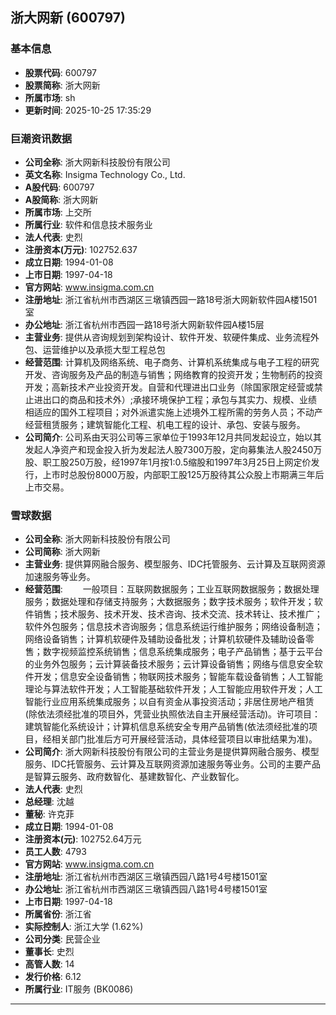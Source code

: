 ## 浙大网新 (600797)

### 基本信息

- **股票代码**: 600797
- **股票简称**: 浙大网新
- **所属市场**: sh
- **更新时间**: 2025-10-25 17:35:29

### 巨潮资讯数据

- **公司全称**: 浙大网新科技股份有限公司
- **英文名称**: Insigma Technology Co., Ltd.
- **A股代码**: 600797
- **A股简称**: 浙大网新
- **所属市场**: 上交所
- **所属行业**: 软件和信息技术服务业
- **法人代表**: 史烈
- **注册资本(万元)**: 102752.637
- **成立日期**: 1994-01-08
- **上市日期**: 1997-04-18
- **官方网站**: www.insigma.com.cn
- **注册地址**: 浙江省杭州市西湖区三墩镇西园一路18号浙大网新软件园A楼1501室
- **办公地址**: 浙江省杭州市西园一路18号浙大网新软件园A楼15层
- **主营业务**: 提供从咨询规划到架构设计、软件开发、软硬件集成、业务流程外包、运营维护以及承揽大型工程总包
- **经营范围**: 计算机及网络系统、电子商务、计算机系统集成与电子工程的研究开发、咨询服务及产品的制造与销售；网络教育的投资开发；生物制药的投资开发；高新技术产业投资开发。自营和代理进出口业务（除国家限定经营或禁止进出口的商品和技术外）;承接环境保护工程；承包与其实力、规模、业绩相适应的国外工程项目；对外派遣实施上述境外工程所需的劳务人员；不动产经营租赁服务；建筑智能化工程、机电工程的设计、承包、安装与服务。
- **公司简介**: 公司系由天羽公司等三家单位于1993年12月共同发起设立，始以其发起人净资产和现金投入折为发起法人股7300万股，定向募集法人股2450万股、职工股250万股，经1997年1月按1:0.5缩股和1997年3月25日上网定价发行，上市时总股份8000万股，内部职工股125万股待其公众股上市期满三年后上市交易。

### 雪球数据

- **公司全称**: 浙大网新科技股份有限公司
- **公司简称**: 浙大网新
- **主营业务**: 提供算网融合服务、模型服务、IDC托管服务、云计算及互联网资源加速服务等业务。
- **经营范围**: 　　一般项目：互联网数据服务；工业互联网数据服务；数据处理服务；数据处理和存储支持服务；大数据服务；数字技术服务；软件开发；软件销售；技术服务、技术开发、技术咨询、技术交流、技术转让、技术推广；软件外包服务；信息技术咨询服务；信息系统运行维护服务；网络设备制造；网络设备销售；计算机软硬件及辅助设备批发；计算机软硬件及辅助设备零售；数字视频监控系统销售；信息系统集成服务；电子产品销售；基于云平台的业务外包服务；云计算装备技术服务；云计算设备销售；网络与信息安全软件开发；信息安全设备销售；物联网技术服务；智能车载设备销售；人工智能理论与算法软件开发；人工智能基础软件开发；人工智能应用软件开发；人工智能行业应用系统集成服务；以自有资金从事投资活动；非居住房地产租赁(除依法须经批准的项目外，凭营业执照依法自主开展经营活动)。许可项目：建筑智能化系统设计；计算机信息系统安全专用产品销售(依法须经批准的项目，经相关部门批准后方可开展经营活动，具体经营项目以审批结果为准)。
- **公司简介**: 浙大网新科技股份有限公司的主营业务是提供算网融合服务、模型服务、IDC托管服务、云计算及互联网资源加速服务等业务。公司的主要产品是智算云服务、政府数智化、基建数智化、产业数智化。
- **法人代表**: 史烈
- **总经理**: 沈越
- **董秘**: 许克菲
- **成立日期**: 1994-01-08
- **注册资本(元)**: 102752.64万元
- **员工人数**: 4793
- **官方网站**: www.insigma.com.cn
- **注册地址**: 浙江省杭州市西湖区三墩镇西园八路1号4号楼1501室
- **办公地址**: 浙江省杭州市西湖区三墩镇西园八路1号4号楼1501室
- **上市日期**: 1997-04-18
- **所属省份**: 浙江省
- **实际控制人**: 浙江大学 (1.62%)
- **公司分类**: 民营企业
- **董事长**: 史烈
- **高管人数**: 14
- **发行价格**: 6.12
- **所属行业**: IT服务 (BK0086)

---